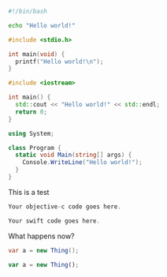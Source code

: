 ``` bash tab="Bash"
#!/bin/bash

echo "Hello world!"
```

``` c tab="C"
#include <stdio.h>

int main(void) {
  printf("Hello world!\n");
}
```

``` c++ tab="C++"
#include <iostream>

int main() {
  std::cout << "Hello world!" << std::endl;
  return 0;
}
```

``` c# tab="C#"
using System;

class Program {
  static void Main(string[] args) {
    Console.WriteLine("Hello world!");
  }
}
```


This is a test

```c# tab="C#"
Your objective-c code goes here.
```
```javascript tab="Javascript"
Your swift code goes here.
``` 

What happens now?
```c# tab="C#"
var a = new Thing();
```
```javascript tab="Javascript"
var a = new Thing();
```
